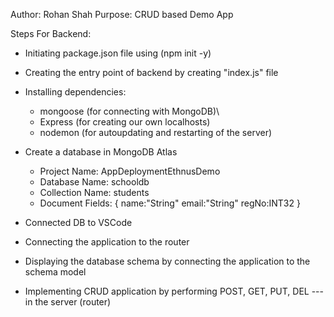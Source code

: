 Author: Rohan Shah
Purpose: CRUD based Demo App 


Steps For Backend:

  - Initiating package.json file using (npm init -y)

  - Creating the entry point of backend by creating "index.js" file

  - Installing dependencies: 
    - mongoose (for connecting with MongoDB)\
    - Express (for creating our own localhosts)
    - nodemon (for autoupdating and restarting of the server)

  - Create a database in MongoDB Atlas
    - Project Name: AppDeploymentEthnusDemo
    - Database Name: schooldb
    - Collection Name: students
    - Document Fields: {
        name:"String"
        email:"String"
        regNo:INT32
      }
  
  - Connected DB to VSCode

  - Connecting the application to the router

  - Displaying the database schema by connecting the application to the schema model

  - Implementing CRUD application by performing POST, GET, PUT, DEL --- in the server (router)